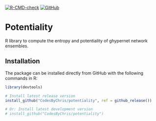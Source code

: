 [![R-CMD-check](https://github.com/CodesByChris/potentiality/actions/workflows/check-release.yaml/badge.svg)](https://github.com/CodesByChris/potentiality/actions/workflows/check-release.yaml)
[![GitHub](https://img.shields.io/github/license/CodesByChris/potentiality?label=License)](LICENSE)




# Potentiality

R library to compute the entropy and potentiality of ghypernet network ensembles.


## Installation

The package can be installed directly from GitHub with the following commands in R:

```R
library(devtools)

# Install latest release version
install_github("CodesByChris/potentiality", ref = github_release())

# Or: Install latest development version
# install_github("CodesByChris/potentiality")
```
